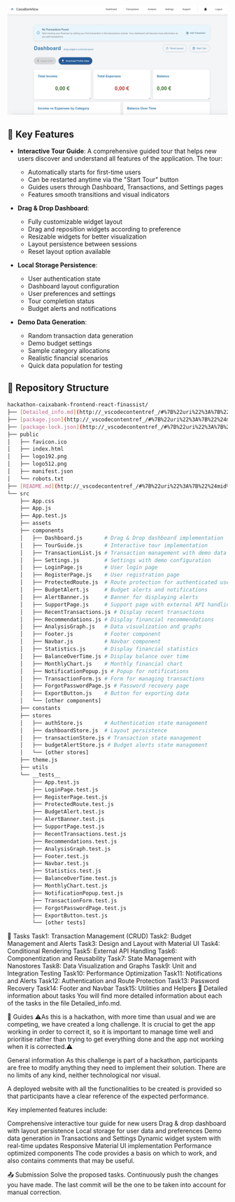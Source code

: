 ![Texto alternativo](https://github.com/johnalbh/Hackathon-Caixabank-React-Finassist/blob/master/public/preview.png)

## 🚀 Key Features

- **Interactive Tour Guide**: A comprehensive guided tour that helps new users discover and understand all features of the application. The tour:

  - Automatically starts for first-time users
  - Can be restarted anytime via the "Start Tour" button
  - Guides users through Dashboard, Transactions, and Settings pages
  - Features smooth transitions and visual indicators

- **Drag & Drop Dashboard**:

  - Fully customizable widget layout
  - Drag and reposition widgets according to preference
  - Resizable widgets for better visualization
  - Layout persistence between sessions
  - Reset layout option available

- **Local Storage Persistence**:

  - User authentication state
  - Dashboard layout configuration
  - User preferences and settings
  - Tour completion status
  - Budget alerts and notifications

- **Demo Data Generation**:
  - Random transaction data generation
  - Demo budget settings
  - Sample category allocations
  - Realistic financial scenarios
  - Quick data population for testing

## 📂 Repository Structure

```bash
hackathon-caixabank-frontend-react-finassist/
├── [Detailed_info.md](http://_vscodecontentref_/#%7B%22uri%22%3A%7B%22%24mid%22%3A1%2C%22fsPath%22%3A%22%2FUsers%2Fjohnalbh%2FPersonalProjects%2Fhackathon-caixabank-frontend-react-finassist%2FDetailed_info.md%22%2C%22path%22%3A%22%2FUsers%2Fjohnalbh%2FPersonalProjects%2Fhackathon-caixabank-frontend-react-finassist%2FDetailed_info.md%22%2C%22scheme%22%3A%22file%22%7D%7D)
├── [package.json](http://_vscodecontentref_/#%7B%22uri%22%3A%7B%22%24mid%22%3A1%2C%22fsPath%22%3A%22%2FUsers%2Fjohnalbh%2FPersonalProjects%2Fhackathon-caixabank-frontend-react-finassist%2Fpackage.json%22%2C%22path%22%3A%22%2FUsers%2Fjohnalbh%2FPersonalProjects%2Fhackathon-caixabank-frontend-react-finassist%2Fpackage.json%22%2C%22scheme%22%3A%22file%22%7D%7D)
├── [package-lock.json](http://_vscodecontentref_/#%7B%22uri%22%3A%7B%22%24mid%22%3A1%2C%22fsPath%22%3A%22%2FUsers%2Fjohnalbh%2FPersonalProjects%2Fhackathon-caixabank-frontend-react-finassist%2Fpackage-lock.json%22%2C%22path%22%3A%22%2FUsers%2Fjohnalbh%2FPersonalProjects%2Fhackathon-caixabank-frontend-react-finassist%2Fpackage-lock.json%22%2C%22scheme%22%3A%22file%22%7D%7D)
├── public
│   ├── favicon.ico
│   ├── index.html
│   ├── logo192.png
│   ├── logo512.png
│   ├── manifest.json
│   └── robots.txt
├── [README.md](http://_vscodecontentref_/#%7B%22uri%22%3A%7B%22%24mid%22%3A1%2C%22fsPath%22%3A%22%2FUsers%2Fjohnalbh%2FPersonalProjects%2Fhackathon-caixabank-frontend-react-finassist%2FREADME.md%22%2C%22path%22%3A%22%2FUsers%2Fjohnalbh%2FPersonalProjects%2Fhackathon-caixabank-frontend-react-finassist%2FREADME.md%22%2C%22scheme%22%3A%22file%22%7D%7D)
└── src
    ├── App.css
    ├── App.js
    ├── App.test.js
    ├── assets
    ├── components
    │   ├── Dashboard.js       # Drag & Drop dashboard implementation
    │   ├── TourGuide.js       # Interactive tour implementation
    │   ├── TransactionList.js # Transaction management with demo data
    │   ├── Settings.js        # Settings with demo configuration
    │   ├── LoginPage.js       # User login page
    │   ├── RegisterPage.js    # User registration page
    │   ├── ProtectedRoute.js  # Route protection for authenticated users
    │   ├── BudgetAlert.js     # Budget alerts and notifications
    │   ├── AlertBanner.js     # Banner for displaying alerts
    │   ├── SupportPage.js     # Support page with external API handling
    │   ├── RecentTransactions.js # Display recent transactions
    │   ├── Recommendations.js # Display financial recommendations
    │   ├── AnalysisGraph.js   # Data visualization and graphs
    │   ├── Footer.js          # Footer component
    │   ├── Navbar.js          # Navbar component
    │   ├── Statistics.js      # Display financial statistics
    │   ├── BalanceOverTime.js # Display balance over time
    │   ├── MonthlyChart.js    # Monthly financial chart
    │   ├── NotificationPopup.js # Popup for notifications
    │   ├── TransactionForm.js # Form for managing transactions
    │   ├── ForgotPasswordPage.js # Password recovery page
    │   ├── ExportButton.js    # Button for exporting data
    │   └── [other components]
    ├── constants
    ├── stores
    │   ├── authStore.js       # Authentication state management
    │   ├── dashboardStore.js  # Layout persistence
    │   ├── transactionStore.js # Transaction state management
    │   ├── budgetAlertStore.js # Budget alerts state management
    │   └── [other stores]
    ├── theme.js
    ├── utils
    └── __tests__
        ├── App.test.js
        ├── LoginPage.test.js
        ├── RegisterPage.test.js
        ├── ProtectedRoute.test.js
        ├── BudgetAlert.test.js
        ├── AlertBanner.test.js
        ├── SupportPage.test.js
        ├── RecentTransactions.test.js
        ├── Recommendations.test.js
        ├── AnalysisGraph.test.js
        ├── Footer.test.js
        ├── Navbar.test.js
        ├── Statistics.test.js
        ├── BalanceOverTime.test.js
        ├── MonthlyChart.test.js
        ├── NotificationPopup.test.js
        ├── TransactionForm.test.js
        ├── ForgotPasswordPage.test.js
        ├── ExportButton.test.js
        └── [other tests]
```

🎯 Tasks
Task1: Transaction Management (CRUD)
Task2: Budget Management and Alerts
Task3: Design and Layout with Material UI
Task4: Conditional Rendering
Task5: External API Handling
Task6: Componentization and Reusability
Task7: State Management with Nanostores
Task8: Data Visualization and Graphs
Task9: Unit and Integration Testing
Task10: Performance Optimization
Task11: Notifications and Alerts
Task12: Authentication and Route Protection
Task13: Password Recovery
Task14: Footer and Navbar
Task15: Utilities and Helpers
📑 Detailed information about tasks
You will find more detailed information about each of the tasks in the file Detailed_info.md.

💫 Guides
⚠️As this is a hackathon, with more time than usual and we are competing, we have created a long challenge. It is crucial to get the app working in order to correct it, so it is important to manage time well and prioritise rather than trying to get everything done and the app not working when it is corrected.⚠️

General information
As this challenge is part of a hackathon, participants are free to modify anything they need to implement their solution. There are no limits of any kind, neither technological nor visual.

A deployed website with all the functionalities to be created is provided so that participants have a clear reference of the expected performance.

Key implemented features include:

Comprehensive interactive tour guide for new users
Drag & drop dashboard with layout persistence
Local storage for user data and preferences
Demo data generation in Transactions and Settings
Dynamic widget system with real-time updates
Responsive Material UI implementation
Performance optimized components
The code provides a basis on which to work, and also contains comments that may be useful.

📤 Submission
Solve the proposed tasks.
Continuously push the changes you have made.
The last commit will be the one to be taken into account for manual correction.

```

```
